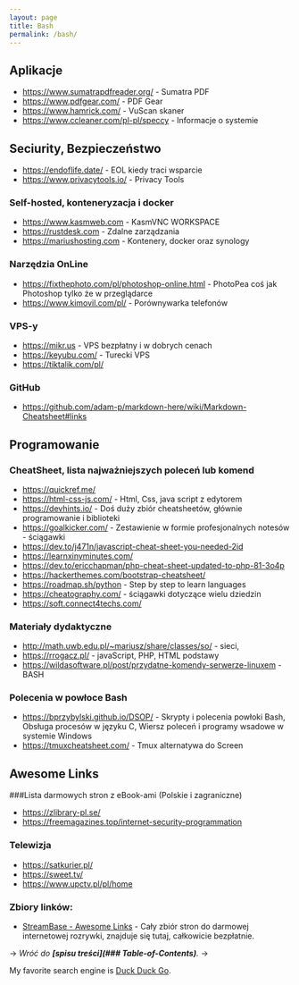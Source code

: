 ```yaml
---
layout: page
title: Bash
permalink: /bash/
---
```


## Aplikacje 
- <https://www.sumatrapdfreader.org/> - Sumatra PDF
- <https://www.pdfgear.com/> - PDF Gear
- <https://www.hamrick.com/> - VuScan skaner
- <https://www.ccleaner.com/pl-pl/speccy> - Informacje o systemie 

## Seciurity, Bezpieczeństwo 
- <https://endoflife.date/> - EOL kiedy traci wsparcie
- <https://www.privacytools.io/> - Privacy Tools

### Self-hosted, konteneryzacja i docker
- <https://www.kasmweb.com> - KasmVNC WORKSPACE
- <https://rustdesk.com> - Zdalne zarządzania 
- <https://mariushosting.com> - Kontenery, docker oraz synology

### Narzędzia OnLine

- <https://fixthephoto.com/pl/photoshop-online.html> - PhotoPea coś jak Photoshop tylko że w przeglądarce  
- <https://www.kimovil.com/pl/> - Porównywarka telefonów

### VPS-y 

- <https://mikr.us> - VPS bezpłatny i w dobrych cenach
- <https://keyubu.com/> - Turecki VPS 
- <https://tiktalik.com/pl/>

### GitHub
- <https://github.com/adam-p/markdown-here/wiki/Markdown-Cheatsheet#links>


## Programowanie
### CheatSheet, lista najważniejszych poleceń lub komend
- <https://quickref.me/> 
- <https://html-css-js.com/> - Html, Css, java script z edytorem 
- <https://devhints.io/> - Doś duży zbiór cheatsheetów, głównie programowanie i biblioteki
- <https://goalkicker.com/> - Zestawienie w formie profesjonalnych notesów - ściągawki 
- <https://dev.to/j471n/javascript-cheat-sheet-you-needed-2id>
- <https://learnxinyminutes.com/>
- <https://dev.to/ericchapman/php-cheat-sheet-updated-to-php-81-3o4p>
- <https://hackerthemes.com/bootstrap-cheatsheet/>
- <https://roadmap.sh/python> - Step by step to learn languages
- <https://cheatography.com/> - ściągawki dotyczące wielu dziedzin 
- <https://soft.connect4techs.com/>

### Materiały dydaktyczne

- http://math.uwb.edu.pl/~mariusz/share/classes/so/ - sieci, 
- https://rrogacz.pl/ - javaScript, PHP, HTML podstawy 
- https://wildasoftware.pl/post/przydatne-komendy-serwerze-linuxem - BASH


### Polecenia w powłoce Bash

- <https://bprzybylski.github.io/DSOP/> - Skrypty i polecenia powłoki Bash, Obsługa procesów w języku C, Wiersz poleceń i programy wsadowe w systemie Windows
- <https://tmuxcheatsheet.com/> - Tmux alternatywa do Screen 

## Awesome Links
###Lista darmowych stron z eBook-ami (Polskie i zagraniczne)
- <https://zlibrary-pl.se/>
- <https://freemagazines.top/internet-security-programmation>

### Telewizja
- <https://satkurier.pl/>
- <https://sweet.tv/>
- <https://www.upctv.pl/pl/home>



### Zbiory linków:
- [StreamBase - Awesome Links](https://web.archive.org/web/20231109152144/https://rentry.co/streambase/#pobieranie-materia%C5%82%C3%B3w-wideo-programy-i-sposoby)  - Cały zbiór stron do darmowej internetowej rozrywki, znajduje się tutaj, całkowicie bezpłatnie.

-> *Wróć do **[spisu treści](### Table-of-Contents)**.* ->

My favorite search engine is [Duck Duck Go](https://duckduckgo.com).
